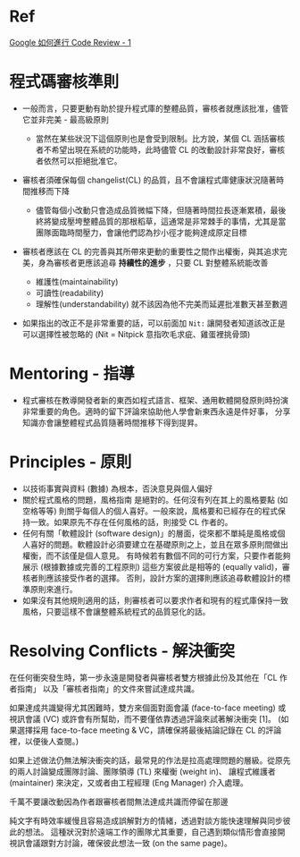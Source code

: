 # Ref

[Google 如何進行 Code Review - 1](https://tachingchen.com/tw/blog/how-to-do-a-code-review-by-google-1/)

# 程式碼審核準則

* 一般而言，只要更動有助於提升程式庫的整體品質，審核者就應該批准，儘管它並非完美 - 最高級原則
  * 當然在某些狀況下這個原則也是會受到限制。比方說，某個 CL 涵括審核者不希望出現在系統的功能時，此時儘管 CL 的改動設計非常良好，審核者依然可以拒絕批准它。

* 審核者須確保每個 changelist(CL) 的品質，且不會讓程式庫健康狀況隨著時間推移而下降
  * 儘管每個小改動只會造成品質微幅下降，但隨著時間拉長逐漸累積，最後終將變成壓垮整體品質的那根稻草，這通常是非常棘手的事情，尤其是當團隊面臨時間壓力，會讓他們認為抄小徑才能夠達成原定目標

* 審核者應該在 CL 的完善與其所帶來更動的重要性之間作出權衡，與其追求完美，身為審核者更應該追尋 **持續性的進步** ，只要 CL 對整體系統能改善
  * 維護性(maintainability)
  * 可讀性(readability)
  * 理解性(understandability)
   就不該因為他不完美而延遲批准數天甚至數週

* 如果指出的改正不是非常重要的話，可以前面加 `Nit:` 讓開發者知道該改正是可以選擇性被忽略的 (Nit = Nitpick 意指吹毛求疵、雞蛋裡挑骨頭)

# Mentoring - 指導
* 程式審核在教導開發者新的東西如程式語言、框架、通用軟體開發原則時扮演非常重要的角色。適時的留下評論來協助他人學會新東西永遠是件好事， 分享知識亦會讓整體程式品質隨著時間推移下得到提昇。

# Principles - 原則

* 以技術事實與資料 (數據) 為根本，否決意見與個人偏好
* 關於程式風格的問題，風格指南 是絕對的。任何沒有列在其上的風格要點 (如空格等等) 則關乎每個人的個人喜好。一般來說，風格要和已經存在的程式保持一致。如果原先不存在任何風格的話，則接受 CL 作者的。
* 任何有關「軟體設計 (software design)」的層面，從來都不單純是風格或個人喜好的問題。軟體設計必須要建立在基礎原則之上，並且在眾多原則間做出權衡，而不該僅是個人意見。 有時候若有數個不同的可行方案，只要作者能夠展示 (根據數據或完善的工程原則) 這些方案彼此是相等的 (equally valid)，審核者則應該接受作者的選擇。 否則，設計方案的選擇則應該追尋軟體設計的標準原則來進行。
* 如果沒有其他規則適用的話，則審核者可以要求作者和現有的程式庫保持一致風格，只要這樣不會讓整體系統程式的品質惡化的話。


# Resolving Conflicts - 解決衝突

在任何衝突發生時，第一步永遠是開發者與審核者雙方根據此份及其他在「CL 作者指南」 以及「審核者指南」的文件來嘗試達成共識。

如果達成共識變得尤其困難時，雙方來個面對面會議 (face-to-face meeting) 或視訊會議 (VC) 或許會有所幫助，而不要僅依靠透過評論來試著解決衝突 [1]。 (如果選擇採用 face-to-face meeting & VC，請確保將最後結論記錄在 CL 的評論裡，以便後人查閱。)

如果上述做法仍無法解決衝突的話，最常見的作法是拉高處理問題的層級。從原先的兩人討論變成團隊討論、團隊領導 (TL) 來權衡 (weight in)、 讓程式維護者 (maintainer) 來決定，又或者由工程經理 (Eng Manager) 介入處理。

千萬不要讓改動因為作者跟審核者間無法達成共識而停留在那邊

純文字有時效率緩慢且容易造成誤解對方的情緒，透過對談方能快速理解與同步彼此的想法。 這種狀況對於遠端工作的團隊尤其重要，自己遇到類似情形會直接開視訊會議跟對方討論，確保彼此想法一致 (on the same page)。
